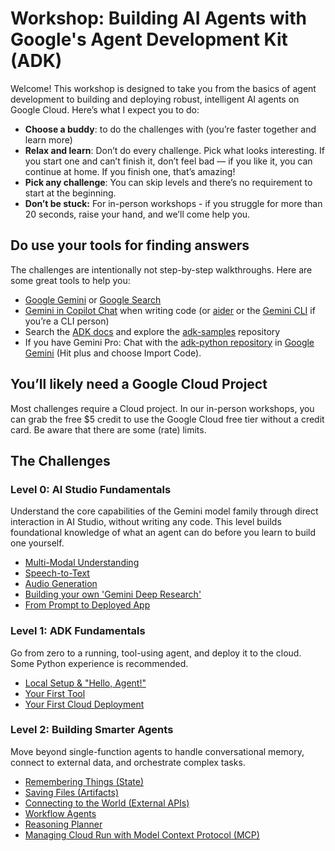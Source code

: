 # Workshop: Building AI Agents with Google's Agent Development Kit (ADK)

Welcome\! This workshop is designed to take you from the basics of agent development to building and deploying robust, intelligent AI agents on Google Cloud. Here’s what I expect you to do:

* **Choose a buddy**: to do the challenges with (you’re faster together and learn more)   
* **Relax and learn**: Don’t do every challenge. Pick what looks interesting. If you start one and can’t finish it, don’t feel bad — if you like it, you can continue at home. If you finish one, that’s amazing\!   
* **Pick any challenge**: You can skip levels and there’s no requirement to start at the beginning.   
* **Don’t be stuck:** For in-person workshops - if you struggle for more than 20 seconds, raise your hand, and we’ll come help you.

## Do use your tools for finding answers

The challenges are intentionally not step-by-step walkthroughs. Here are some great tools to help you:

* [Google Gemini](https://gemini.google.com/) or [Google Search](https://www.google.com/)  
* [Gemini in Copilot Chat](https://docs.github.com/en/copilot/using-github-copilot/ai-models/using-gemini-in-github-copilot) when writing code (or [aider](https://aider.chat/) or the [Gemini CLI](https://github.com/google-gemini/gemini-cli) if you’re a CLI person)  
* Search the [ADK docs](https://google.github.io/adk-docs/) and explore the [adk-samples](https://github.com/google/adk-samples) repository
* If you have Gemini Pro: Chat with the [adk-python repository](https://github.com/google/adk-python) in [Google Gemini](https://gemini.google.com/) (Hit plus and choose Import Code).  

## You’ll likely need a Google Cloud Project

Most challenges require a Cloud project. In our in-person workshops, you can grab the free $5 credit to use the Google Cloud free tier without a credit card. Be aware that there are some (rate) limits. 

## The Challenges

### Level 0: AI Studio Fundamentals
Understand the core capabilities of the Gemini model family through direct interaction in AI Studio, without writing any code. This level builds foundational knowledge of what an agent can do before you learn to build one yourself.
*   [Multi-Modal Understanding](levels/level-0/01-multi-modal-understanding.md)
*   [Speech-to-Text](levels/level-0/02-speech-to-text.md)
*   [Audio Generation](levels/level-0/03-audio-generation.md)
*   [Building your own 'Gemini Deep Research'](levels/level-0/04-gemini-deep-research.md)
*   [From Prompt to Deployed App](levels/level-0/05-prompt-to-app.md)

### Level 1: ADK Fundamentals
Go from zero to a running, tool-using agent, and deploy it to the cloud. Some Python experience is recommended.
*   [Local Setup & "Hello, Agent!"](levels/level-1/01-local-setup.md)
*   [Your First Tool](levels/level-1/02-first-tool.md)
*   [Your First Cloud Deployment](levels/level-1/03-first-cloud-deployment.md)

### Level 2: Building Smarter Agents
Move beyond single-function agents to handle conversational memory, connect to external data, and orchestrate complex tasks.
*   [Remembering Things (State)](levels/level-2/01-remembering-things.md)
*   [Saving Files (Artifacts)](levels/level-2/02-saving-files.md)
*   [Connecting to the World (External APIs)](levels/level-2/03-connecting-to-the-world.md)
*   [Workflow Agents](levels/level-2/04-workflow-agents.md)
*   [Reasoning Planner](levels/level-2/05-reasoning-planner.md)
*   [Managing Cloud Run with Model Context Protocol (MCP)](levels/level-2/06-managing-cloud-run.md)

